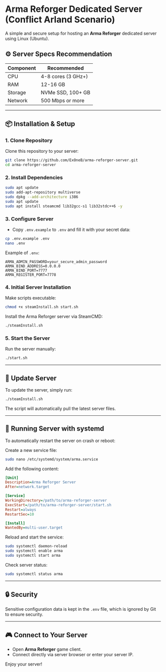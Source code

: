 # Arma Reforger Dedicated Server (Conflict Arland Scenario)

A simple and secure setup for hosting an **Arma Reforger** dedicated server using Linux (Ubuntu).

## ⚙️ Server Specs Recommendation

| Component   | Recommended                 |
|-------------|-----------------------------|
| CPU         | 4-8 cores (3 GHz+)          |
| RAM         | 12-16 GB                    |
| Storage     | NVMe SSD, 100+ GB           |
| Network     | 500 Mbps or more            |

---

## 📦 Installation & Setup

### 1. Clone Repository

Clone this repository to your server:

```bash
git clone https://github.com/ExOneB/arma-reforger-server.git
cd arma-reforger-server
```

### 2. Install Dependencies

```bash
sudo apt update
sudo add-apt-repository multiverse
sudo dpkg --add-architecture i386
sudo apt update
sudo apt install steamcmd lib32gcc-s1 lib32stdc++6 -y
```

### 3. Configure Server

- Copy `.env.example` to `.env` and fill it with your secret data:

```bash
cp .env.example .env
nano .env
```

Example of `.env`:

```env
ARMA_ADMIN_PASSWORD=your_secure_admin_password
ARMA_BIND_ADDRESS=0.0.0.0
ARMA_BIND_PORT=7777
ARMA_REGISTER_PORT=7778
```

### 4. Initial Server Installation

Make scripts executable:

```bash
chmod +x steamInstall.sh start.sh
```

Install the Arma Reforger server via SteamCMD:

```bash
./steamInstall.sh
```

### 5. Start the Server

Run the server manually:

```bash
./start.sh
```

---

## 🔄 Update Server

To update the server, simply run:

```bash
./steamInstall.sh
```

The script will automatically pull the latest server files.

---

## 🚀 Running Server with systemd

To automatically restart the server on crash or reboot:

Create a new service file:

```bash
sudo nano /etc/systemd/system/arma.service
```

Add the following content:

```ini
[Unit]
Description=Arma Reforger Server
After=network.target

[Service]
WorkingDirectory=/path/to/arma-reforger-server
ExecStart=/path/to/arma-reforger-server/start.sh
Restart=always
RestartSec=10

[Install]
WantedBy=multi-user.target
```

Reload and start the service:

```bash
sudo systemctl daemon-reload
sudo systemctl enable arma
sudo systemctl start arma
```

Check server status:

```bash
sudo systemctl status arma
```

---

## 🔒 Security

Sensitive configuration data is kept in the `.env` file, which is ignored by Git to ensure security.

---

## 🎮 Connect to Your Server

- Open **Arma Reforger** game client.
- Connect directly via server browser or enter your server IP.

Enjoy your server!